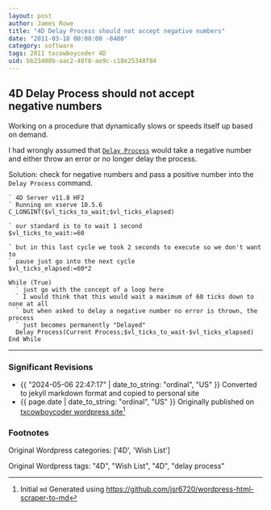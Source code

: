 ```yaml
---
layout: post
author: James Rowe
title: "4D Delay Process should not accept negative numbers"
date: "2011-03-18 00:00:00 -0400"
category: software
tags: 2011 txcowboycoder 4D
uid: bb23408b-aac2-48f8-ae9c-c18e25348f84
---
```


## 4D Delay Process should not accept negative numbers

Working on a procedure that dynamically slows or speeds itself up based on demand.

I had wrongly assumed that [`Delay Process`](http://doc.4d.com/4Dv11.6/help/command/en/page323.html) would take a negative number and either throw an error or no longer delay the process.

Solution: check for negative numbers and pass a positive number into the `Delay Process` command.

```
` 4D Server v11.8 HF2
` Running on xserve 10.5.6
C_LONGINT($vl_ticks_to_wait;$vl_ticks_elapsed)

` our standard is to to wait 1 second
$vl_ticks_to_wait:=60

` but in this last cycle we took 2 seconds to execute so we don't want to
` pause just go into the next cycle
$vl_ticks_elapsed:=60*2

While (True)
  ` just go with the concept of a loop here
  ` I would think that this would wait a maximum of 60 ticks down to none at all
  ` but when asked to delay a negative number no error is thrown, the process
  ` just becomes permanently "Delayed"
  Delay Process(Current Process;$vl_ticks_to_wait-$vl_ticks_elapsed)
End While
```

---

### Significant Revisions

- {{ "2024-05-06 22:47:17" | date_to_string: "ordinal", "US" }} Converted to jekyll markdown format and copied to personal site
- {{ page.date | date_to_string: "ordinal", "US" }} Originally published on [txcowboycoder wordpress site](https://txcowboycoder.wordpress.com/2011/03/18/4d-delay-process-should-not-accept-negative-numbers/)[^draft]

### Footnotes

[^draft]: Initial `md` Generated using <https://github.com/jsr6720/wordpress-html-scraper-to-md>

  Original Wordpress categories: ['4D', 'Wish List']

  Original Wordpress tags: "4D", "Wish List", "4D", "delay process"